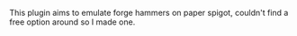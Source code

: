 This plugin aims to emulate forge hammers on paper spigot, couldn't find a free option around so I made one.

